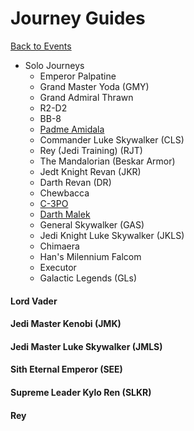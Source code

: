 # Journey Guides

[Back to Events](../README.md)

- Solo Journeys
  - Emperor Palpatine
  - Grand Master Yoda (GMY)
  - Grand Admiral Thrawn
  - R2-D2
  - BB-8
  - [Padme Amidala](../Teams/Geos)
  - Commander Luke Skywalker (CLS)
  - Rey (Jedi Training) (RJT)
  - The Mandalorian (Beskar Armor)
  - Jedt Knight Revan (JKR)
  - Darth Revan (DR)
  - Chewbacca
  - [C-3PO](../Teams/Ewoks.md)
  - [Darth Malek](../Teams/Darth%20Malek%20Event.md)
  - General Skywalker (GAS)
  - Jedi Knight Luke Skywalker (JKLS)
  - Chimaera
  - Han's Milennium Falcom
  - Executor
  - Galactic Legends (GLs)

#### Lord Vader

#### Jedi Master Kenobi (JMK)

#### Jedi Master Luke Skywalker (JMLS)

#### Sith Eternal Emperor (SEE)

#### Supreme Leader Kylo Ren (SLKR)

#### Rey

